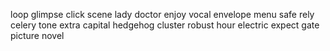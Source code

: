 loop glimpse click scene lady doctor enjoy vocal envelope menu safe rely celery tone extra capital hedgehog cluster robust hour electric expect gate picture novel

